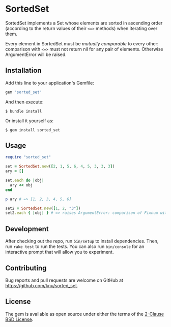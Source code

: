 # SortedSet

SortedSet implements a Set whose elements are sorted in ascending
order (according to the return values of their `<=>` methods) when
iterating over them.

Every element in SortedSet must be *mutually comparable* to every
other: comparison with `<=>` must not return nil for any pair of
elements.  Otherwise ArgumentError will be raised.

## Installation

Add this line to your application's Gemfile:

```ruby
gem 'sorted_set'
```

And then execute:

    $ bundle install

Or install it yourself as:

    $ gem install sorted_set

## Usage

```ruby
require "sorted_set"

set = SortedSet.new([2, 1, 5, 6, 4, 5, 3, 3, 3])
ary = []

set.each do |obj|
  ary << obj
end

p ary # => [1, 2, 3, 4, 5, 6]

set2 = SortedSet.new([1, 2, "3"])
set2.each { |obj| } # => raises ArgumentError: comparison of Fixnum with String failed
```

## Development

After checking out the repo, run `bin/setup` to install dependencies. Then, run `rake test` to run the tests. You can also run `bin/console` for an interactive prompt that will allow you to experiment.

## Contributing

Bug reports and pull requests are welcome on GitHub at https://github.com/knu/sorted_set.

## License

The gem is available as open source under either the terms of the [2-Clause BSD License](https://opensource.org/licenses/BSD-2-Clause).

